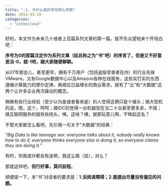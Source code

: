 ```yaml
---
title: "-1. 为什么我的序号那么奇葩"
date: 2014-03-19
categories: 
  - "inthecloud"
---
```


好的，本文作为未来几十或者上百篇系列文章的第一篇，就不负众望地来个开场白吧：

**序号为0的那篇注定作为系列文章（姑且称之为“书”吧）的序言了，但是又不好意思当-0，就-1吧，跟大家随便聊聊。**

从07年那会儿，甚至更早，拥有千万用户（包括盗版受害者在内）的行业先锋VMware，又有Google数据中心以及Amazon各种在线服务，这些实打实的东西遵循计算能力的摩尔定律，再顺应日益增长的商业需求，就有了“云”和“大数据”这两个让许多企业再次躁动的概念。

稍微有些行业经验（至少以为是或者看来是）的人觉得这俩只是个噱头；搞大型机的说，嗯，这个，呵呵；搞IDC的觉得一台机器现在当二十台甚至更多卖，不错；搞互联网服务的就有些挠头，咦，这啥？噢，就那玩意儿啊，干嘛起这名？

不管大家都怎么看吧，先引用一句关于“大数据”的经典：

_“Big Data is like teenage sex: everyone talks about it, nobody really knows how to do it, everyone thinks everyone else is doing it, so everyone claims they are doing it.”_

有时，你我或许都会有迷惘，我这么做（说），对么？

那就这样吧，**但行好事，莫问前程**。

顺便提一下，本“书”对读者的要求是：**1.没阅读障碍；2.能提出尽量没有偏见的问题。**
